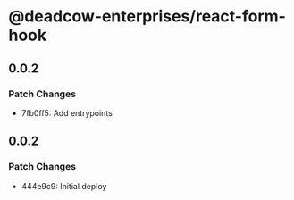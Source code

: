 # @deadcow-enterprises/react-form-hook

## 0.0.2

### Patch Changes

- 7fb0ff5: Add entrypoints

## 0.0.2

### Patch Changes

- 444e9c9: Initial deploy
